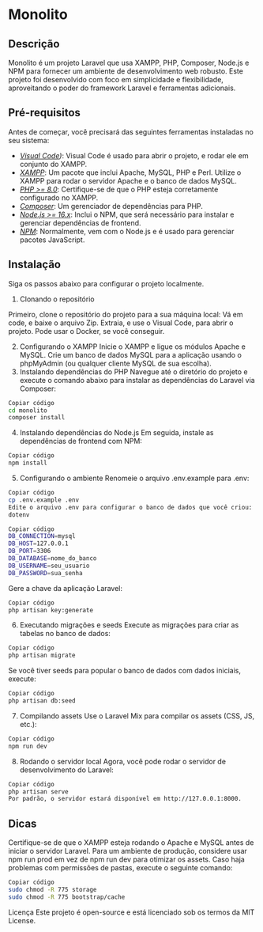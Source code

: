 # Monolito

## Descrição

Monolito é um projeto Laravel que usa XAMPP, PHP, Composer, Node.js e NPM para fornecer um ambiente de desenvolvimento web robusto. Este projeto foi desenvolvido com foco em simplicidade e flexibilidade, aproveitando o poder do framework Laravel e ferramentas adicionais.

## Pré-requisitos

Antes de começar, você precisará das seguintes ferramentas instaladas no seu sistema:
- *[Visual Code](https://code.visualstudio.com))*: Visual Code é usado para abrir o projeto, e rodar ele em conjunto do XAMPP.
- *[XAMPP](https://www.apachefriends.org/index.html)*: Um pacote que inclui Apache, MySQL, PHP e Perl. Utilize o XAMPP para rodar o servidor Apache e o banco de dados MySQL.
- *[PHP >= 8.0](https://www.php.net/downloads.php)*: Certifique-se de que o PHP esteja corretamente configurado no XAMPP.
- *[Composer](https://getcomposer.org/)*: Um gerenciador de dependências para PHP.
- *[Node.js >= 16.x](https://nodejs.org/)*: Inclui o NPM, que será necessário para instalar e gerenciar dependências de frontend.
- *[NPM](https://www.npmjs.com/)*: Normalmente, vem com o Node.js e é usado para gerenciar pacotes JavaScript.

## Instalação

Siga os passos abaixo para configurar o projeto localmente.

1. Clonando o repositório

Primeiro, clone o repositório do projeto para a sua máquina local: Vá em code, e baixe o arquivo Zip. Extraia, e use o Visual Code, para abrir o projeto. Pode usar o Docker, 
se você conseguir.

2. Configurando o XAMPP
Inicie o XAMPP e ligue os módulos Apache e MySQL.
Crie um banco de dados MySQL para a aplicação usando o phpMyAdmin (ou qualquer cliente MySQL de sua escolha).
3. Instalando dependências do PHP
Navegue até o diretório do projeto e execute o comando abaixo para instalar as dependências do Laravel via Composer:

```bash
Copiar código
cd monolito
composer install
```
4. Instalando dependências do Node.js
Em seguida, instale as dependências de frontend com NPM:

```bash
Copiar código
npm install
```
5. Configurando o ambiente
Renomeie o arquivo .env.example para .env:
```bash
Copiar código
cp .env.example .env
Edite o arquivo .env para configurar o banco de dados que você criou:
dotenv
```
```bash
Copiar código
DB_CONNECTION=mysql
DB_HOST=127.0.0.1
DB_PORT=3306
DB_DATABASE=nome_do_banco
DB_USERNAME=seu_usuario
DB_PASSWORD=sua_senha
```
Gere a chave da aplicação Laravel:
```bash
Copiar código
php artisan key:generate
```
6. Executando migrações e seeds
Execute as migrações para criar as tabelas no banco de dados:

```bash
Copiar código
php artisan migrate
```
Se você tiver seeds para popular o banco de dados com dados iniciais, execute:

```bash
Copiar código
php artisan db:seed
```
7. Compilando assets
Use o Laravel Mix para compilar os assets (CSS, JS, etc.):

```bash
Copiar código
npm run dev
```
8. Rodando o servidor local
Agora, você pode rodar o servidor de desenvolvimento do Laravel:

```bash
Copiar código
php artisan serve
Por padrão, o servidor estará disponível em http://127.0.0.1:8000.
```

## Dicas
Certifique-se de que o XAMPP esteja rodando o Apache e MySQL antes de iniciar o servidor Laravel.
Para um ambiente de produção, considere usar npm run prod em vez de npm run dev para otimizar os assets.
Caso haja problemas com permissões de pastas, execute o seguinte comando:
```bash
Copiar código
sudo chmod -R 775 storage
sudo chmod -R 775 bootstrap/cache
```

Licença
Este projeto é open-source e está licenciado sob os termos da MIT License.

